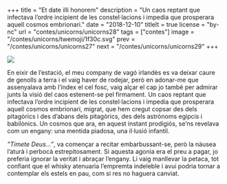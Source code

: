 +++
title = "Et date illi honorem"
description = "Un caos reptant que infectava l’ordre incipient de les constel·lacions i impedia que prosperara aquell cosmos embrionari."
date = "2018-12-10"
titleIt = true
license = "by-nc"
url = "contes/unicorns/unicorns28"
tags = ["contes"]
image = "/contes/unicorns/twemoji/1f30c.svg"
prev = "/contes/unicorns/unicorns27"
next = "/contes/unicorns/unicorns29"
+++

<img class="emoji" src="/contes/unicorns/twemoji/1f30c.svg" />

En eixir de l’estació, el meu company de vagó irlandès es va deixar caure de genolls a terra i el vaig haver de rodejar, però en adonar-me que assenyalava amb l’índex el cel fosc, vaig alçar el cap jo també per admirar junts la visió del caos estenent-se pel firmament. Un caos reptant que infectava l’ordre incipient de les constel·lacions i impedia que prosperara aquell cosmos embrionari, migrat, que hem cregut copsar des dels pitagòrics i des d’abans dels pitagòrics, des dels astrònoms egipcis i babilònics. Un cosmos que ara, en aquest instant prodigiós, se’ns revelava com un engany: una mentida piadosa, una il·lusió infantil.

*”Timete Deus…”*, va començar a recitar embarbussant-se, però la nàusea l’aturà i perbocà estrepitosament. Si aquesta agonia era el preu a pagar, jo preferia ignorar la veritat i abraçar l’engany. Li vaig manllevar la petaca, tot confiant que el whisky atenuaria l’empremta indeleble i avui podria tornar a contemplar els estels en pau, com si res no haguera canviat.

